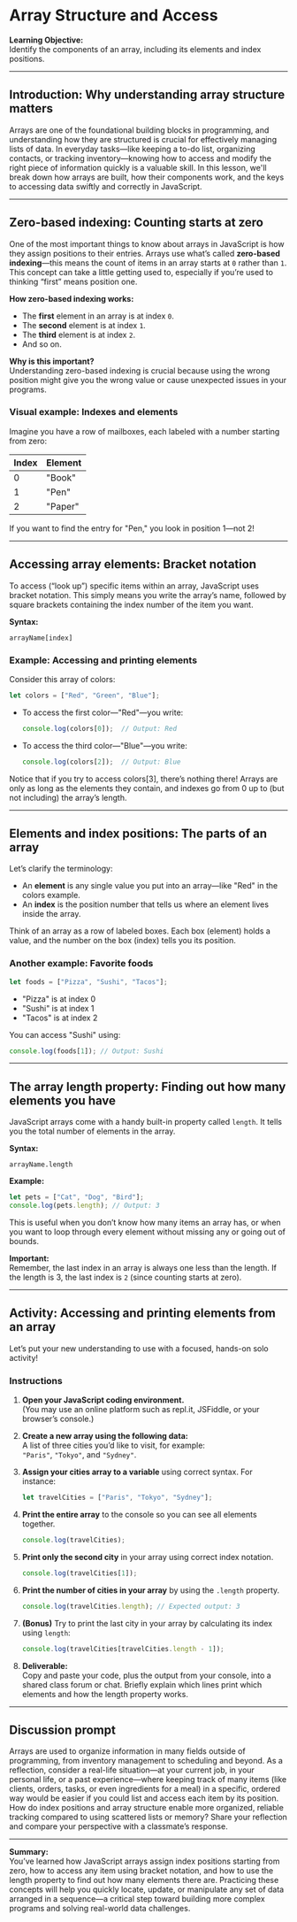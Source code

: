 # Array Structure and Access

**Learning Objective:**  
Identify the components of an array, including its elements and index positions.

---

## Introduction: Why understanding array structure matters

Arrays are one of the foundational building blocks in programming, and understanding how they are structured is crucial for effectively managing lists of data. In everyday tasks—like keeping a to-do list, organizing contacts, or tracking inventory—knowing how to access and modify the right piece of information quickly is a valuable skill. In this lesson, we'll break down how arrays are built, how their components work, and the keys to accessing data swiftly and correctly in JavaScript.

---

## Zero-based indexing: Counting starts at zero

One of the most important things to know about arrays in JavaScript is how they assign positions to their entries. Arrays use what’s called **zero-based indexing**—this means the count of items in an array starts at `0` rather than `1`. This concept can take a little getting used to, especially if you’re used to thinking “first” means position one.

**How zero-based indexing works:**

- The **first** element in an array is at index `0`.
- The **second** element is at index `1`.
- The **third** element is at index `2`.
- And so on.

**Why is this important?**  
Understanding zero-based indexing is crucial because using the wrong position might give you the wrong value or cause unexpected issues in your programs.

### Visual example: Indexes and elements

Imagine you have a row of mailboxes, each labeled with a number starting from zero:

| Index | Element  |
|-------|----------|
| 0     | "Book"   |
| 1     | "Pen"    |
| 2     | "Paper"  |

If you want to find the entry for "Pen," you look in position 1—not 2!

---

## Accessing array elements: Bracket notation

To access (“look up”) specific items within an array, JavaScript uses bracket notation. This simply means you write the array’s name, followed by square brackets containing the index number of the item you want.

**Syntax:**
```
arrayName[index]
```

### Example: Accessing and printing elements

Consider this array of colors:
```javascript
let colors = ["Red", "Green", "Blue"];
```

- To access the first color—"Red"—you write:
  ```javascript
  console.log(colors[0]);  // Output: Red
  ```

- To access the third color—"Blue"—you write:
  ```javascript
  console.log(colors[2]);  // Output: Blue
  ```

Notice that if you try to access colors[3], there’s nothing there! Arrays are only as long as the elements they contain, and indexes go from 0 up to (but not including) the array’s length.

---

## Elements and index positions: The parts of an array

Let’s clarify the terminology:

- An **element** is any single value you put into an array—like "Red" in the colors example.
- An **index** is the position number that tells us where an element lives inside the array.

Think of an array as a row of labeled boxes. Each box (element) holds a value, and the number on the box (index) tells you its position.

### Another example: Favorite foods

```javascript
let foods = ["Pizza", "Sushi", "Tacos"];
```
- "Pizza" is at index 0  
- "Sushi" is at index 1  
- "Tacos" is at index 2  

You can access "Sushi" using: 
```javascript
console.log(foods[1]); // Output: Sushi
```

---

## The array length property: Finding out how many elements you have

JavaScript arrays come with a handy built-in property called `length`. It tells you the total number of elements in the array.

**Syntax:**
```
arrayName.length
```

**Example:**
```javascript
let pets = ["Cat", "Dog", "Bird"];
console.log(pets.length); // Output: 3
```

This is useful when you don’t know how many items an array has, or when you want to loop through every element without missing any or going out of bounds.

**Important:**  
Remember, the last index in an array is always one less than the length. If the length is 3, the last index is `2` (since counting starts at zero).

---

## Activity: Accessing and printing elements from an array

Let’s put your new understanding to use with a focused, hands-on solo activity!

### Instructions

1. **Open your JavaScript coding environment.**  
   (You may use an online platform such as repl.it, JSFiddle, or your browser’s console.)

2. **Create a new array using the following data:**  
   A list of three cities you’d like to visit, for example:  
   `"Paris"`, `"Tokyo"`, and `"Sydney"`.

3. **Assign your cities array to a variable** using correct syntax. For instance:
   ```javascript
   let travelCities = ["Paris", "Tokyo", "Sydney"];
   ```

4. **Print the entire array** to the console so you can see all elements together.
   ```javascript
   console.log(travelCities);
   ```

5. **Print only the second city** in your array using correct index notation.
   ```javascript
   console.log(travelCities[1]);
   ```

6. **Print the number of cities in your array** by using the `.length` property.
   ```javascript
   console.log(travelCities.length); // Expected output: 3
   ```

7. **(Bonus)** Try to print the last city in your array by calculating its index using `length`:
   ```javascript
   console.log(travelCities[travelCities.length - 1]);
   ```

8. **Deliverable:**  
   Copy and paste your code, plus the output from your console, into a shared class forum or chat. Briefly explain which lines print which elements and how the length property works.

---

## Discussion prompt

Arrays are used to organize information in many fields outside of programming, from inventory management to scheduling and beyond. As a reflection, consider a real-life situation—at your current job, in your personal life, or a past experience—where keeping track of many items (like clients, orders, tasks, or even ingredients for a meal) in a specific, ordered way would be easier if you could list and access each item by its position. How do index positions and array structure enable more organized, reliable tracking compared to using scattered lists or memory? Share your reflection and compare your perspective with a classmate’s response.

---

**Summary:**  
You’ve learned how JavaScript arrays assign index positions starting from zero, how to access any item using bracket notation, and how to use the length property to find out how many elements there are. Practicing these concepts will help you quickly locate, update, or manipulate any set of data arranged in a sequence—a critical step toward building more complex programs and solving real-world data challenges.